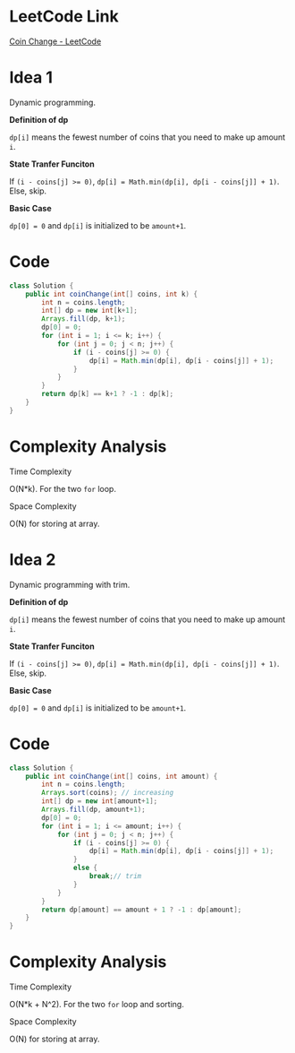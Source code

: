 # LeetCode Link

[Coin Change - LeetCode](https://leetcode.com/problems/coin-change/)

# Idea 1

Dynamic programming.

**Definition of dp**

`dp[i]` means the fewest number of coins that you need to make up amount `i`.

**State Tranfer Funciton**

If `(i - coins[j] >= 0)`, `dp[i] = Math.min(dp[i], dp[i - coins[j]] + 1)`. Else, skip.

**Basic Case**

`dp[0] = 0` and `dp[i]` is initialized to be `amount+1`.

# Code

```java
class Solution {
    public int coinChange(int[] coins, int k) {
        int n = coins.length;
        int[] dp = new int[k+1];
        Arrays.fill(dp, k+1);
        dp[0] = 0;
        for (int i = 1; i <= k; i++) {
            for (int j = 0; j < n; j++) {
                if (i - coins[j] >= 0) {
                    dp[i] = Math.min(dp[i], dp[i - coins[j]] + 1);
                }
            }
        }
        return dp[k] == k+1 ? -1 : dp[k];
    }
}
```

# Complexity Analysis

Time Complexity

O(N*k). For the two `for` loop.

Space Complexity

O(N) for storing at array.

# Idea 2

Dynamic programming with trim.

**Definition of dp**

`dp[i]` means the fewest number of coins that you need to make up amount `i`.

**State Tranfer Funciton**

If `(i - coins[j] >= 0)`, `dp[i] = Math.min(dp[i], dp[i - coins[j]] + 1)`. Else, skip.

**Basic Case**

`dp[0] = 0` and `dp[i]` is initialized to be `amount+1`.

# Code

```java
class Solution {
    public int coinChange(int[] coins, int amount) {
        int n = coins.length;
        Arrays.sort(coins); // increasing
        int[] dp = new int[amount+1];
        Arrays.fill(dp, amount+1);
        dp[0] = 0;
        for (int i = 1; i <= amount; i++) {
            for (int j = 0; j < n; j++) {
                if (i - coins[j] >= 0) {
                    dp[i] = Math.min(dp[i], dp[i - coins[j]] + 1);
                }
                else {
                    break;// trim
                }
            }
        }
        return dp[amount] == amount + 1 ? -1 : dp[amount];
    }
}
```

# Complexity Analysis

Time Complexity

O(N*k + N^2). For the two `for` loop and sorting.

Space Complexity

O(N) for storing at array.
